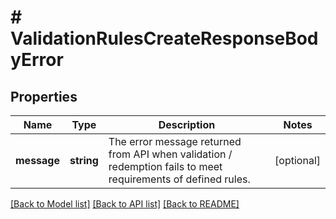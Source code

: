 # # ValidationRulesCreateResponseBodyError

## Properties

Name | Type | Description | Notes
------------ | ------------- | ------------- | -------------
**message** | **string** | The error message returned from API when validation / redemption fails to meet requirements of defined rules. | [optional]

[[Back to Model list]](../../README.md#models) [[Back to API list]](../../README.md#endpoints) [[Back to README]](../../README.md)
